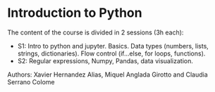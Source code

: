 # Introduction to Python

The content of the course is divided in 2 sessions (3h each):

- S1: Intro to python and jupyter. Basics. Data types (numbers, lists, strings, dictionaries). Flow control (if...else, for loops, functions).
- S2: Regular expressions, Numpy, Pandas, data visualization.

Authors: Xavier Hernandez Alias, Miquel Anglada Girotto and Claudia Serrano Colome
